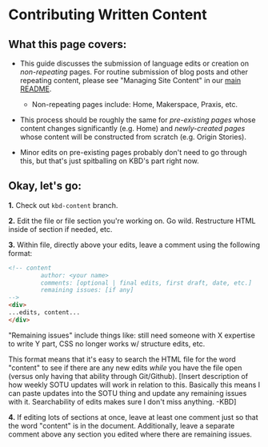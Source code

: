 # Contributing Written Content

## What this page covers:

* This guide discusses the submission of language edits or creation on *non-repeating* pages. For routine submission of blog posts and other repeating content, please see "Managing Site Content" in our [main README](https://github.com/scholarslab/scholarslab.org/blob/master/README.md).
	* Non-repeating pages include: Home, Makerspace, Praxis, etc.

* This process should be roughly the same for *pre-existing pages* whose content changes significantly (e.g. Home) and *newly-created pages* whose content will be constructed from scratch (e.g. Origin Stories).

* Minor edits on pre-existing pages probably don't need to go through this, but that's just spitballing on KBD's part right now.


## Okay, let's go:

**1.** Check out `kbd-content` branch.

**2.** Edit the file or file section you're working on. Go wild. Restructure HTML inside of section if needed, etc.

**3.** Within file, directly above your edits, leave a comment using the following format:
```html
<!-- content
		 author: <your name>
		 comments: [optional | final edits, first draft, date, etc.]
		 remaining issues: [if any]
-->
<div>
...edits, content...
</div>
```

"Remaining issues" include things like: still need someone with X expertise to write Y part, CSS no longer works w/ structure edits, etc.

This format means that it's easy to search the HTML file for the word "content" to see if there are any new edits *while* you have the file open (versus only having that ability through Git/Github). [Insert description of how weekly SOTU updates will work in relation to this. Basically this means I can paste updates into the SOTU thing and update any remaining issues with it. Searchability of edits makes sure I don't miss anything. -KBD]

**4.** If editing lots of sections at once, leave at least one comment just so that the word "content" is in the document. Additionally, leave a separate comment above any section you edited where there are remaining issues.

